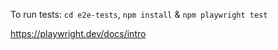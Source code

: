 To run tests: `cd e2e-tests`, `npm install` & `npm playwright test`

https://playwright.dev/docs/intro